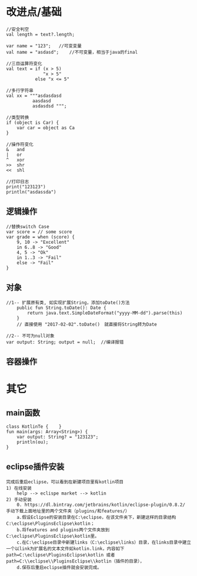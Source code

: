 # 改进点/基础
	
	//安全判空
	val length = text?.length;

	var name = "123"; 	//可变变量
	val name = "asdasd";	//不可变量，相当于java的final
	
	//三目运算符变化
	val text = if (x > 5)
				  "x > 5"
			   else "x <= 5"
	
	//多行字符串
	val xx = """asdasdasd
			  aasdasd
			  asdasdsd """;
			  
	//类型转换
	if (object is Car) {
		var car = object as Ca
	}
	
	//操作符变化
	&   and
	| 	or
	^	xor
	>> 	shr
	<<	shl
	
	//打印日志
	print("123123")
	println("asdassda")

## 逻辑操作
	//替换switch Case
	var score = // some score
	var grade = when (score) {
		9, 10 -> "Excellent" 
		in 6..8 -> "Good"
		4, 5 -> "Ok"
		in 1..3 -> "Fail"
		else -> "Fail"
	}

## 对象
	//1-- 扩展原有类, 如实现扩展String，添加toDate()方法
		public fun String.toDate(): Date {
			return java.text.SimpleDateFormat("yyyy-MM-dd").parse(this)
		}
		// 直接使用 "2017-02-02".toDate()　就直接将String转为Date
	
	//2-- 不可为null对象
	var output: String; output = null;	//编译报错
	
## 容器操作

# 其它
## main函数
	class KotlinTe { 	}
	fun main(args: Array<String>) {
		var output: String? = "123123";
		println(ou);
	}


## eclipse插件安装
	完成后重启eclipse，可以看到在新建项目里有kotlin项目
	1) 在线安装
		help --> eclispe market --> kotlin
	2) 手动安装
		0. https://dl.bintray.com/jetbrains/kotlin/eclipse-plugin/0.8.2/  手动下载上面地址里的两个文件夹（plugins/和features/）
		a.假设Eclipse的安装目录在C:\eclipse，在该文件夹下，新建这样的目录结构C:\eclipse\PluginsEclipse\kotlin；
		b.将features and plugins两个文件夹放到C:\eclipse\PluginsEclipse\kotlin里。
		c.在C:\eclipse目录中新建links（C:\eclipse\links）目录，在links目录中建立一个以link为扩展名的文本文件如kotlin.link，内容如下path=C:\eclipse\PluginsEclipse\kotlin 或者path=C:\\eclipse\\PluginsEclipse\\kotlin（插件的目录），
		d.保存后重启eclipse插件就会安装完成。
	
